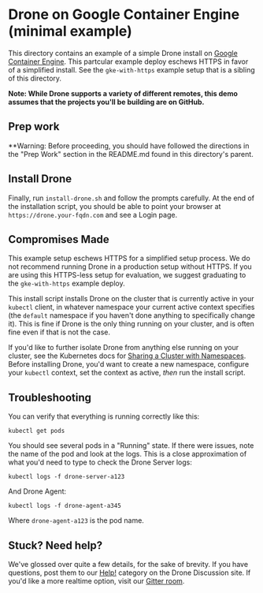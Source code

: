 # Drone on Google Container Engine (minimal example)

This directory contains an example of a simple Drone install on [Google Container Engine](https://cloud.google.com/container-engine/). This partcular example deploy eschews HTTPS in favor of a simplified install. See the `gke-with-https` example setup that is a sibling of this directory.

**Note: While Drone supports a variety of different remotes, this demo assumes that the projects you'll be building are on GitHub.**

## Prep work

**Warning: Before proceeding, you should have followed the directions in the "Prep Work" section in the README.md found in this directory's parent.

## Install Drone

Finally, run `install-drone.sh` and follow the prompts carefully. At the end of the installation script, you should be able to point your browser at `https://drone.your-fqdn.com` and see a Login page.

## Compromises Made

This example setup eschews HTTPS for a simplified setup process. We do not recommend running Drone in a production setup without HTTPS. If you are using this HTTPS-less setup for evaluation, we suggest graduating to the `gke-with-https` example deploy.

This install script installs Drone on the cluster that is currently active in your `kubectl` client, in whatever namespace your current active context specifies (the `default` namespace if you haven't done anything to specifically change it). This is fine if Drone is the only thing running on your cluster, and is often fine even if that is not the case.

If you'd like to further isolate Drone from anything else running on your cluster, see the Kubernetes docs for [Sharing a Cluster with Namespaces](http://kubernetes.io/docs/admin/namespaces/). Before installing Drone, you'd want to create a new namespace, configure your `kubectl` context, set the context as active, *then* run the install script.

## Troubleshooting

You can verify that everything is running correctly like this:

```
kubectl get pods
```

You should see several pods in a "Running" state. If there were issues, note the name of the pod and look at the logs. This is a close approximation of what you'd need to type to check the Drone Server logs:

```
kubectl logs -f drone-server-a123
```

And Drone Agent:

```
kubectl logs -f drone-agent-a345
```

Where ``drone-agent-a123`` is the pod name.


## Stuck? Need help?

We've glossed over quite a few details, for the sake of brevity. If you have questions, post them to our [Help!](https://discuss.drone.io/c/help) category on the Drone Discussion site. If you'd like a more realtime option, visit our [Gitter room](https://gitter.im/drone/drone).

